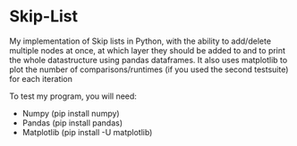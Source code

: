 # Skip-List
My implementation of Skip lists in Python, with the ability to add/delete multiple nodes at once, at which layer they should be added to and to print the whole datastructure using pandas dataframes. It also uses matplotlib to plot the number of comparisons/runtimes (if you used the second testsuite) for each iteration

To test my program, you will need:
- Numpy (pip install numpy)
- Pandas (pip install pandas)
- Matplotlib (pip install -U matplotlib)
